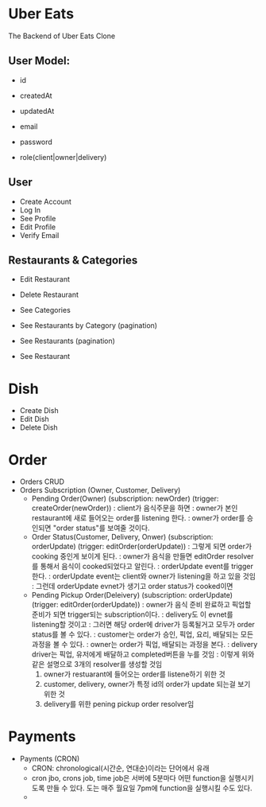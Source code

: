 # Uber Eats 

The Backend of Uber Eats Clone

## User Model:
- id
- createdAt
- updatedAt

- email
- password
- role(client|owner|delivery)

## User
- Create Account
- Log In
- See Profile
- Edit Profile
- Verify Email


## Restaurants & Categories
- Edit Restaurant
- Delete Restaurant

- See Categories
- See Restaurants by Category (pagination)
- See Restaurants (pagination)
- See Restaurant

# Dish
- Create Dish
- Edit Dish
- Delete Dish

# Order
- Orders CRUD
- Orders Subscription (Owner, Customer, Delivery)
  - Pending Order(Owner) (subscription: newOrder) (trigger: createOrder(newOrder))
    : client가 음식주문을 하면
    : owner가 본인 restaurant에 새로 들어오는 order를 listening 한다.
    : owner가 order를 승인되면 "order status"를 보여줄 것이다.   
  - Order Status(Customer, Delivery, Onwer) (subscription: orderUpdate) (trigger: editOrder(orderUpdate))
    : 그렇게 되면 order가 cooking 중인게 보이게 된다. 
    : owner가 음식을 만들면 editOrder resolver를 통해서 음식이 cooked되었다고 알린다.
    : orderUpdate event를 trigger한다.
    : orderUpdate event는 client와 owner가 listening을 하고 있을 것임
    : 그런데 orderUpdate evnet가 생기고 order status가 cooked이면 
  - Pending Pickup Order(Deleivery) (subscription: orderUpdate) (trigger: editOrder(orderUpdate))
    : owner가 음식 준비 완료하고 픽업할 준비가 되면 trigger되는 subscription이다. 
    : delivery도 이 evnet를 listening할 것이고
    : 그러면 해당 order에 driver가 등록될거고 모두가 order status를 볼 수 있다.
    : customer는 order가 승인, 픽업, 요리, 배달되는 모든 과정을 볼 수 있다.
    : owner는 order가 픽업, 배달되는 과정을 본다. 
    : delivery driver는 픽업, 유저에게 배달하고 completed버튼을 누를 것임 
    : 이렇게 위와같은 설명으로 3개의 resolver를 생성할 것임
      1. owner가 restuarant에 들어오는 order를 listene하기 위한 것 
      2. customer, delivery, owner가 특정 id의 order가 update 되는걸 보기 위한 것 
      3. delivery를 위한 pening pickup order resolver임 

# Payments
- Payments (CRON)
  - CRON: chronological(시간순, 연대순)이라는 단어에서 유래
  - cron jbo, crons job, time job은 서버에 5분마다 어떤 function을 실행시키도록 만들 수 있다.
    도는 매주 월요일 7pm에 function을 실행시킬 수도 있다.
  - 


